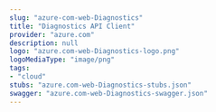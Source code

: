 ```yaml
---
slug: "azure-com-web-Diagnostics"
title: "Diagnostics API Client"
provider: "azure.com"
description: null
logo: "azure.com-web-Diagnostics-logo.png"
logoMediaType: "image/png"
tags:
- "cloud"
stubs: "azure.com-web-Diagnostics-stubs.json"
swagger: "azure.com-web-Diagnostics-swagger.json"
---
```

